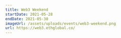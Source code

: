 ```yaml
---
title: Web3 Weekend
startDate: 2021-05-28
endDate: 2021-05-30
imageUrl: /assets/uploads/events/web3-weekend.png
url: https://web3.ethglobal.co/
---
```


